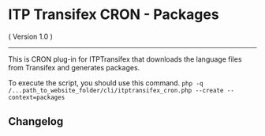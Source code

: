 ITP Transifex CRON - Packages
==========================
( Version 1.0 )
- - -

This is CRON plug-in for ITPTransifex that downloads the language files from Transifex and generates packages.

To execute the script, you should use this command.
`php -q /...path_to_website_folder/cli/itptransifex_cron.php --create --context=packages`

Changelog
---------